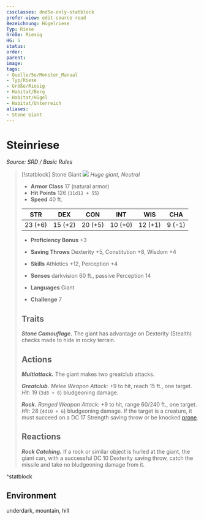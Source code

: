 ```yaml
---
cssclasses: dnd5e-only-statblock
prefer-view: edit-source read
Bezeichnung: Hügelriese
Typ: Riese
Größe: Riesig
HG: 5
status:
order:
parent:
image: 
tags:
- Quelle/5e/Monster_Manual
- Typ/Riese
- Größe/Riesig
- Habitat/Berg
- Habitat/Hügel
- Habitat/Unterreich
aliases:
- Stone Giant
---
```

# Steinriese
*Source: SRD / Basic Rules*  

> [!statblock] Stone Giant
> ![](compendium/bestiary/giant/token/stone-giant.png#token)
> *Huge giant, Neutral*
> 
> - **Armor Class** 17  (natural armor)
> - **Hit Points** 126 (`11d12 + 55`)
> - **Speed** 40 ft.
> 
> |STR|DEX|CON|INT|WIS|CHA|
> |:---:|:---:|:---:|:---:|:---:|:---:|
> |23 (+6)|15 (+2)|20 (+5)|10 (+0)|12 (+1)| 9 (-1)|
> 
> - **Proficiency Bonus** +3
> - **Saving Throws** Dexterity +5, Constitution +8, Wisdom +4
> - **Skills** Athletics +12, Perception +4
> - **Senses** darkvision 60 ft., passive Perception 14
> 
> - **Languages** Giant
> - **Challenge** 7
> 
> ## Traits
> 
> ***Stone Camouflage.*** The giant has advantage on Dexterity (Stealth) checks made to hide in rocky terrain.
> 
> ## Actions
> 
> ***Multiattack.*** The giant makes two greatclub attacks.
> 
> ***Greatclub.*** *Melee Weapon Attack:* +9 to hit, reach 15 ft., one target. *Hit:* 19 (`3d8 + 6`) bludgeoning damage.
> 
> ***Rock.*** *Ranged Weapon Attack:* +9 to hit, range 60/240 ft., one target. *Hit:* 28 (`4d10 + 6`) bludgeoning damage. If the target is a creature, it must succeed on a DC 17 Strength saving throw or be knocked [prone](rules/conditions.md#prone).
> 
> ## Reactions
> 
> ***Rock Catching.*** If a rock or similar object is hurled at the giant, the giant can, with a successful DC 10 Dexterity saving throw, catch the missile and take no bludgeoning damage from it.

^statblock

## Environment

underdark, mountain, hill